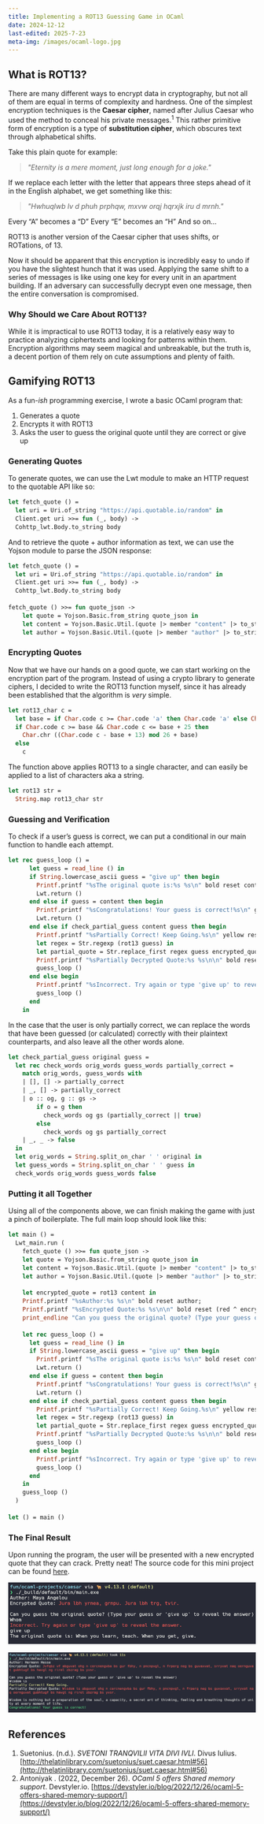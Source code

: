 ```yaml
---
title: Implementing a ROT13 Guessing Game in OCaml
date: 2024-12-12
last-edited: 2025-7-23
meta-img: /images/ocaml-logo.jpg
---
```


## What is ROT13?

There are many different ways to encrypt data in cryptography, but not all of them are equal in terms of complexity and hardness. One of the simplest encryption techniques is the **Caesar cipher**, named after Julius Caesar who used the method to conceal his private messages.<sup>1</sup> This rather primitive form of encryption is a type of **substitution cipher**, which obscures text through alphabetical shifts.

Take this plain quote for example:

> *"Eternity is a mere moment, just long enough for a joke."*

If we replace each letter with the letter that appears three steps ahead of it in the English alphabet, we get something like this:

> *"Hwhuqlwb lv d phuh prphqw, mxvw orqj hqrxjk iru d mrnh."*

Every “A” becomes a “D”
Every “E” becomes an “H”
And so on…

ROT13 is another version of the Caesar cipher that uses shifts, or ROTations, of 13.

Now it should be apparent that this encryption is incredibly easy to undo if you have the slightest hunch that it was used. Applying the same shift to a series of messages is like using one key for every unit in an apartment building. If an adversary can successfully decrypt even one message, then the entire conversation is compromised.

### Why Should we Care About ROT13?

While it is impractical to use ROT13 today, it is a relatively easy way to practice analyzing ciphertexts and looking for patterns within them. Encryption algorithms may seem magical and unbreakable, but the truth is, a decent portion of them rely on cute assumptions and plenty of faith.

## Gamifying ROT13

As a fun-_ish_ programming exercise, I wrote a basic OCaml program that:

1. Generates a quote
2. Encrypts it with ROT13
3. Asks the user to guess the original quote until they are correct or give up

### Generating Quotes

To generate quotes, we can use the Lwt module to make an HTTP request to the quotable API like so:

```ocaml
let fetch_quote () =
  let uri = Uri.of_string "https://api.quotable.io/random" in
  Client.get uri >>= fun (_, body) ->
  Cohttp_lwt.Body.to_string body
```

And to retrieve the quote + author information as text, we can use the Yojson module to parse the JSON response:

```ocaml
let fetch_quote () =
  let uri = Uri.of_string "https://api.quotable.io/random" in
  Client.get uri >>= fun (_, body) ->
  Cohttp_lwt.Body.to_string body

fetch_quote () >>= fun quote_json ->
	let quote = Yojson.Basic.from_string quote_json in
    let content = Yojson.Basic.Util.(quote |> member "content" |> to_string) in
    let author = Yojson.Basic.Util.(quote |> member "author" |> to_string) in
```

### Encrypting Quotes

Now that we have our hands on a good quote, we can start working on the encryption part of the program.
Instead of using a crypto library to generate ciphers, I decided to write the ROT13 function myself, since it has already been established that the algorithm is _very_ simple.

```ocaml
let rot13_char c =
  let base = if Char.code c >= Char.code 'a' then Char.code 'a' else Char.code 'A' in
  if Char.code c >= base && Char.code c <= base + 25 then
    Char.chr ((Char.code c - base + 13) mod 26 + base)
  else
    c
```

The function above applies ROT13 to a single character, and can easily be applied to a list of characters aka a string.

```ocaml
let rot13 str =
  String.map rot13_char str
```

### Guessing and Verification

To check if a user’s guess is correct, we can put a conditional in our main function to handle each attempt.

```ocaml
let rec guess_loop () =
      let guess = read_line () in
      if String.lowercase_ascii guess = "give up" then begin
        Printf.printf "%sThe original quote is:%s %s\n" bold reset content;
        Lwt.return ()
      end else if guess = content then begin
        Printf.printf "%sCongratulations! Your guess is correct!%s\n" green reset;
        Lwt.return ()
      end else if check_partial_guess content guess then begin
        Printf.printf "%sPartially Correct! Keep Going.%s\n" yellow reset;
        let regex = Str.regexp (rot13 guess) in
        let partial_quote = Str.replace_first regex guess encrypted_quote in
        Printf.printf "%sPartially Decrypted Quote:%s %s\n\n" bold reset (red ^ partial_quote ^ reset);
        guess_loop ()
      end else begin
        Printf.printf "%sIncorrect. Try again or type 'give up' to reveal the answer.%s\n" red reset;
        guess_loop ()
      end
    in
```

In the case that the user is only partially correct, we can replace the words that have been guessed (or calculated) correctly with their plaintext counterparts, and also leave all the other words alone.

```ocaml
let check_partial_guess original guess =
  let rec check_words orig_words guess_words partially_correct =
    match orig_words, guess_words with
    | [], [] -> partially_correct
    | _, [] -> partially_correct
    | o :: og, g :: gs ->
        if o = g then
          check_words og gs (partially_correct || true)
        else
          check_words og gs partially_correct
    | _, _ -> false
  in
  let orig_words = String.split_on_char ' ' original in
  let guess_words = String.split_on_char ' ' guess in
  check_words orig_words guess_words false
```

### Putting it all Together

Using all of the components above, we can finish making the game with just a pinch of boilerplate. The full main loop should look like this:

```ocaml
let main () =
  Lwt_main.run (
    fetch_quote () >>= fun quote_json ->
    let quote = Yojson.Basic.from_string quote_json in
    let content = Yojson.Basic.Util.(quote |> member "content" |> to_string) in
    let author = Yojson.Basic.Util.(quote |> member "author" |> to_string) in

    let encrypted_quote = rot13 content in
    Printf.printf "%sAuthor:%s %s\n" bold reset author;
    Printf.printf "%sEncrypted Quote:%s %s\n\n" bold reset (red ^ encrypted_quote ^ reset);
    print_endline "Can you guess the original quote? (Type your guess or 'give up' to reveal the answer)";

    let rec guess_loop () =
      let guess = read_line () in
      if String.lowercase_ascii guess = "give up" then begin
        Printf.printf "%sThe original quote is:%s %s\n" bold reset content;
        Lwt.return ()
      end else if guess = content then begin
        Printf.printf "%sCongratulations! Your guess is correct!%s\n" green reset;
        Lwt.return ()
      end else if check_partial_guess content guess then begin
        Printf.printf "%sPartially Correct! Keep Going.%s\n" yellow reset;
        let regex = Str.regexp (rot13 guess) in
        let partial_quote = Str.replace_first regex guess encrypted_quote in
        Printf.printf "%sPartially Decrypted Quote:%s %s\n\n" bold reset (red ^ partial_quote ^ reset);
        guess_loop ()
      end else begin
        Printf.printf "%sIncorrect. Try again or type 'give up' to reveal the answer.%s\n" red reset;
        guess_loop ()
      end
    in
    guess_loop ()
  )

let () = main ()
```

### The Final Result

Upon running the program, the user will be presented with a new encrypted quote that they can crack. Pretty neat! The source code for this mini project can be found [here](https://github.com/dhan4043/rot13-guesser).

![Example One](/images/ocaml-guesser-1.png)

![Example Two](/images/ocaml-guesser-2.png)

## References

1. Suetonius. (n.d.). _SVETONI TRANQVILII VITA DIVI IVLI_. Divus Iulius. [http://thelatinlibrary.com/suetonius/suet.caesar.html#56](http://thelatinlibrary.com/suetonius/suet.caesar.html#56)
2. Antoniyak . (2022, December 26). _OCaml 5 offers Shared memory support_. Devstyler.io. [https://devstyler.io/blog/2022/12/26/ocaml-5-offers-shared-memory-support/](https://devstyler.io/blog/2022/12/26/ocaml-5-offers-shared-memory-support/)
